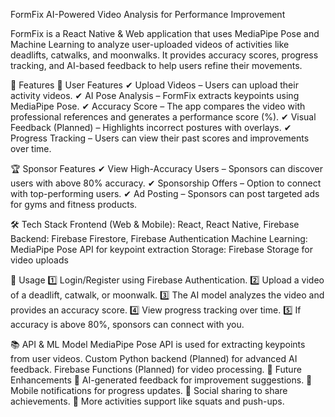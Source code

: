 FormFix
AI-Powered Video Analysis for Performance Improvement

FormFix is a React Native & Web application that uses MediaPipe Pose and Machine Learning to analyze user-uploaded videos of activities like deadlifts, catwalks, and moonwalks. It provides accuracy scores, progress tracking, and AI-based feedback to help users refine their movements.

🚀 Features
📌 User Features
✔ Upload Videos – Users can upload their activity videos.
✔ AI Pose Analysis – FormFix extracts keypoints using MediaPipe Pose.
✔ Accuracy Score – The app compares the video with professional references and generates a performance score (%).
✔ Visual Feedback (Planned) – Highlights incorrect postures with overlays.
✔ Progress Tracking – Users can view their past scores and improvements over time.

🏆 Sponsor Features
✔ View High-Accuracy Users – Sponsors can discover users with above 80% accuracy.
✔ Sponsorship Offers – Option to connect with top-performing users.
✔ Ad Posting – Sponsors can post targeted ads for gyms and fitness products.

🛠 Tech Stack
Frontend (Web & Mobile): React, React Native, Firebase
Backend: Firebase Firestore, Firebase Authentication
Machine Learning: MediaPipe Pose API for keypoint extraction
Storage: Firebase Storage for video uploads

📌 Usage
1️⃣ Login/Register using Firebase Authentication.
2️⃣ Upload a video of a deadlift, catwalk, or moonwalk.
3️⃣ The AI model analyzes the video and provides an accuracy score.
4️⃣ View progress tracking over time.
5️⃣ If accuracy is above 80%, sponsors can connect with you.

📚 API & ML Model
MediaPipe Pose API is used for extracting keypoints from user videos.
Custom Python backend (Planned) for advanced AI feedback.
Firebase Functions (Planned) for video processing.
🔮 Future Enhancements
🚀 AI-generated feedback for improvement suggestions.
🚀 Mobile notifications for progress updates.
🚀 Social sharing to share achievements.
🚀 More activities support like squats and push-ups.
